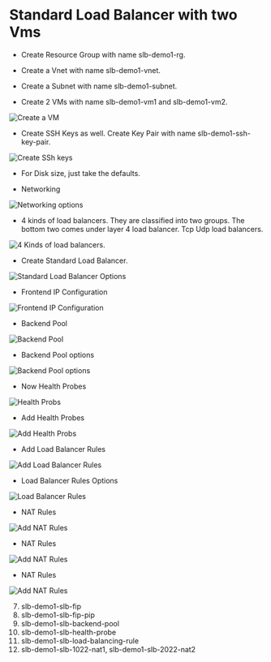 # Standard Load Balancer with two Vms

- Create Resource Group with name slb-demo1-rg.

- Create a Vnet with name slb-demo1-vnet.

- Create a Subnet with name slb-demo1-subnet.

- Create 2 VMs with name slb-demo1-vm1 and slb-demo1-vm2.

![Create a VM](./Images/CreateVm1Basics.jpg)

- Create SSH Keys as well. Create Key Pair with name slb-demo1-ssh-key-pair.

![Create SSh keys](./Images/CreateVm1BasicsSShKeys.jpg)

- For Disk size, just take the defaults.

- Networking

![Networking options](./Images/CreateVm1Networking.jpg)

- 4 kinds of load balancers. They are classified into two groups. The bottom two comes under layer 4 load balancer. Tcp Udp load balancers.

![4 Kinds of load balancers.](./Images/KindsOfLoadBalancer.jpg)

- Create Standard Load Balancer.

![Standard Load Balancer Options](./Images/LoadBalancerBasic.jpg)

- Frontend IP Configuration

![Frontend IP Configuration](./Images/LoadBalancerBasicFrontEndIp.jpg)

- Backend Pool

![Backend Pool](./Images/LoadBalancerBackEndPool.jpg)

- Backend Pool options

![Backend Pool options](./Images/LoadBalancerBackEndPool2.jpg)

- Now Health Probes

![Health Probs](./Images/LoadBalancerHealthProbe1.jpg)

- Add Health Probes

![Add Health Probs](./Images/LoadBalancerHealthProbeAdd.jpg)

- Add Load Balancer Rules

![Add Load Balancer Rules](./Images/LoadBalancerLbRuleAdd.jpg)

- Load Balancer Rules Options

![Load Balancer Rules](./Images/LoadBalancerLbRule.jpg)

- NAT Rules 

![Add NAT Rules](./Images/LoadBalancerNatAdd.jpg)

- NAT Rules 

![Add NAT Rules](./Images/LoadBalancerNatAdd2.jpg)

- NAT Rules 

![Add NAT Rules](./Images/LoadBalancerNatAdd3.jpg)


7. slb-demo1-slb-fip
8. slb-demo1-slb-fip-pip
9. slb-demo1-slb-backend-pool
10. slb-demo1-slb-health-probe
11. slb-demo1-slb-load-balancing-rule
12. slb-demo1-slb-1022-nat1, slb-demo1-slb-2022-nat2









